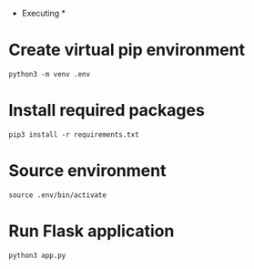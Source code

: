 * Executing *
# Create virtual pip environment 
`python3 -m venv .env`
# Install required packages
`pip3 install -r requirements.txt`
# Source environment
`source .env/bin/activate`
# Run Flask application
`python3 app.py`
